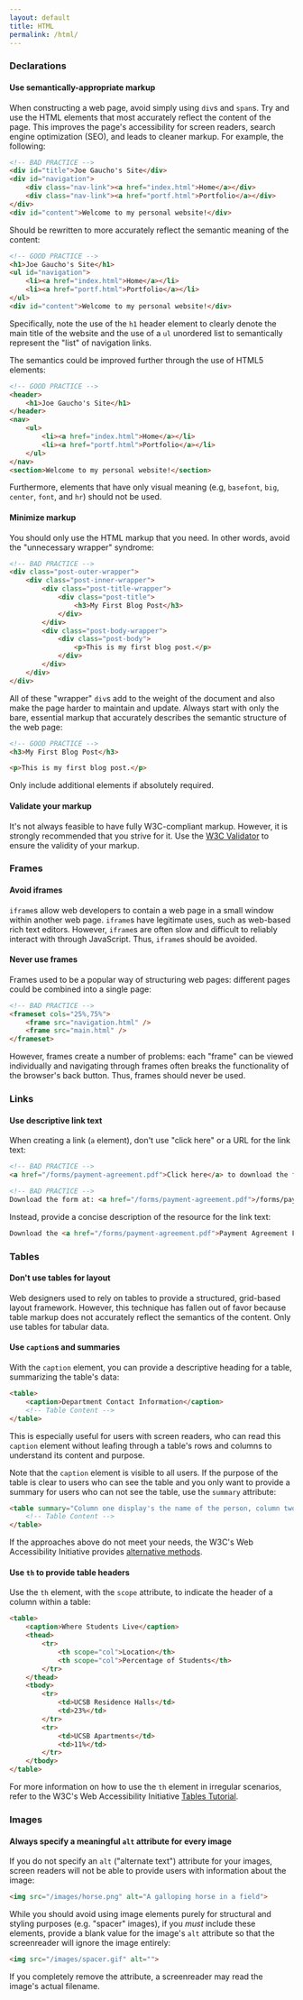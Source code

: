 ```yaml
---
layout: default
title: HTML
permalink: /html/
---
```


### Declarations

#### Use semantically-appropriate markup

When constructing a web page, avoid simply using `div`s and `span`s. Try and
use the HTML elements that most accurately reflect the content of the page.
This improves the page's accessibility for screen readers, search engine
optimization (SEO), and leads to cleaner markup. For example, the following:

```html
<!-- BAD PRACTICE -->
<div id="title">Joe Gaucho's Site</div>
<div id="navigation">
    <div class="nav-link"><a href="index.html">Home</a></div>
    <div class="nav-link"><a href="portf.html">Portfolio</a></div>
</div>
<div id="content">Welcome to my personal website!</div>
```

Should be rewritten to more accurately reflect the semantic meaning of the
content:

```html
<!-- GOOD PRACTICE -->
<h1>Joe Gaucho's Site</h1>
<ul id="navigation">
    <li><a href="index.html">Home</a></li>
    <li><a href="portf.html">Portfolio</a></li>
</ul>
<div id="content">Welcome to my personal website!</div>
```

Specifically, note the use of the `h1` header element to clearly denote the
main title of the website and the use of a `ul` unordered list to semantically
represent the "list" of navigation links.

The semantics could be improved further through the use of HTML5 elements:

```html
<!-- GOOD PRACTICE -->
<header>
    <h1>Joe Gaucho's Site</h1>
</header>
<nav>
    <ul>
        <li><a href="index.html">Home</a></li>
        <li><a href="portf.html">Portfolio</a></li>
    </ul>
</nav>
<section>Welcome to my personal website!</section>
```

Furthermore, elements that have only visual meaning (e.g, `basefont`, `big`,
`center`, `font`, and `hr`) should not be used.

#### Minimize markup

You should only use the HTML markup that you need. In other words, avoid the
"unnecessary wrapper" syndrome:

```html
<!-- BAD PRACTICE -->
<div class="post-outer-wrapper">
    <div class="post-inner-wrapper">
        <div class="post-title-wrapper">
            <div class="post-title">
                <h3>My First Blog Post</h3>
            </div>
        </div>
        <div class="post-body-wrapper">
            <div class="post-body">
                <p>This is my first blog post.</p>
            </div>
        </div>
    </div>
</div>
```

All of these "wrapper" `div`s add to the weight of the document and also make
the page harder to maintain and update. Always start with only the bare,
essential markup that accurately describes the semantic structure of the web
page:

```html
<!-- GOOD PRACTICE -->
<h3>My First Blog Post</h3>

<p>This is my first blog post.</p>
```

Only include additional elements if absolutely required.

#### Validate your markup

It's not always feasible to have fully W3C-compliant markup. However, it is
strongly recommended that you strive for it. Use the
[W3C Validator](https://validator.w3.org/) to ensure the validity of your
markup.

### Frames

#### Avoid iframes

`iframe`s allow web developers to contain a web page in a small window within
another web page. `iframe`s have legitimate uses, such as web-based rich text
editors. However, `iframe`s are often slow and difficult to reliably interact
with through JavaScript. Thus, `iframe`s should be avoided.

#### Never use frames

Frames used to be a popular way of structuring web pages: different pages
could be combined into a single page:

```html
<!-- BAD PRACTICE -->
<frameset cols="25%,75%">
    <frame src="navigation.html" />
    <frame src="main.html" />
</frameset>
```

However, frames create a number of problems: each "frame" can be viewed
individually and navigating through frames often breaks the functionality of
the browser's back button. Thus, frames should never be used.

### Links

#### Use descriptive link text

When creating a link (`a` element), don't use "click here" or a URL for the
link text:

```html
<!-- BAD PRACTICE -->
<a href="/forms/payment-agreement.pdf">Click here</a> to download the form

<!-- BAD PRACTICE -->
Download the form at: <a href="/forms/payment-agreement.pdf">/forms/payment-agreement.pdf</a>
```

Instead, provide a concise description of the resource for the link text:

```html
Download the <a href="/forms/payment-agreement.pdf">Payment Agreement Form</a>
```

### Tables

#### Don't use tables for layout

Web designers used to rely on tables to provide a structured, grid-based layout
framework. However, this technique has fallen out of favor because table markup
does not accurately reflect the semantics of the content. Only use tables for
tabular data.

#### Use `caption`s and summaries

With the `caption` element, you can provide a descriptive heading for a table,
summarizing the table's data:

```html
<table>
    <caption>Department Contact Information</caption>
    <!-- Table Content -->
</table>
```

This is especially useful for users with screen readers, who can read this
`caption` element without leafing through a table's rows and columns to
understand its content and purpose.

Note that the `caption` element is visible to all users. If the purpose of the
table is clear to users who can see the table and you only want to provide a
summary for users who can not see the table, use the `summary` attribute:

```html
<table summary="Column one display's the name of the person, column two displays their phone number">
    <!-- Table Content -->
</table>
```

If the approaches above do not meet your needs, the W3C's Web Accessibility
Initiative provides [alternative methods](https://www.w3.org/WAI/tutorials/tables/caption-summary/).

#### Use `th` to provide table headers

Use the `th` element, with the `scope` attribute, to indicate the header of a
column within a table:

```html
<table>
    <caption>Where Students Live</caption>
    <thead>
        <tr>
            <th scope="col">Location</th>
            <th scope="col">Percentage of Students</th>
        </tr>
    </thead>
    <tbody>
        <tr>
            <td>UCSB Residence Halls</td>
            <td>23%</td>
        </tr>
        <tr>
            <td>UCSB Apartments</td>
            <td>11%</td>
        </tr>
    </tbody>
</table>
```

For more information on how to use the `th` element in irregular scenarios,
refer to the W3C's Web Accessibility Initiative [Tables Tutorial](https://www.w3.org/WAI/tutorials/tables/).

### Images

<!-- -->

#### Always specify a meaningful `alt` attribute for every image

If you do not specify an `alt` ("alternate text") attribute for your images,
screen readers will not be able to provide users with information about the
image:

```html
<img src="/images/horse.png" alt="A galloping horse in a field">
```

While you should avoid using image elements purely for structural and styling
purposes (e.g. "spacer" images), if you <em>must</em> include these elements,
provide a blank value for the image's `alt` attribute so that the screenreader
will ignore the image entirely:

```html
<img src="/images/spacer.gif" alt="">
```

If you completely remove the attribute, a screenreader may read the image's
actual filename.
